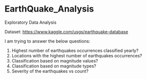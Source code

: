 # EarthQuake_Analysis
Exploratory Data Analysis

Dataset: https://www.kaggle.com/usgs/earthquake-database

I am trying to answer the below questions:

1) Highest number of earthquakes occurrences classified yearly?
2) Locations with the highest number of earthquakes occurrences?
3) Classification based on magnitude values?
4) Classification based on magnitude types?
5) Severity of the earthquakes vs count?
